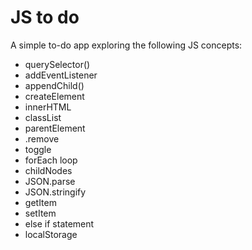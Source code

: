 # JS to do 

A simple to-do app exploring the following JS concepts: 

- querySelector()
- addEventListener 
- appendChild()
- createElement 
- innerHTML
- classList
- parentElement
- .remove 
- toggle
- forEach loop 
- childNodes 
- JSON.parse 
- JSON.stringify
- getItem
- setItem
- else if statement 
- localStorage
